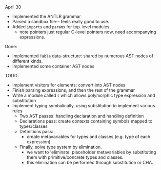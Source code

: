 April 30

- Implemented the ANTLR grammar
- Parsed a sandbox file-- feels really good to use.
- Added `imports` and `params` for top-level modules.
  - note pointers just regular C-level pointers now, need accompanying expressions.

Done:
- Implemented `Table` data-structure: shared by numerous AST nodes of different kinds.
- Implemented some container AST nodes

TODO:
- Implement visitors for elements: convert into AST nodes
- Finish parsing expressions, and then the rest of the grammar
- Write a module called `t` which allows polymorphic type expression and substitution
- Implement typing symbolically, using substitution to implement various rules
  - Two AST passes: handling declaration and handling definition
  - Declarations pass: create contexts containing symbols mapped to types/classes
  - Definitions pass: 
    - create metavariables for types and classes (e.g. type of each expression)
  - Finally, solve type system by elimination.
    - we want to 'eliminate' placeholder metavariables by substituting them with 
      primitive/concrete types and classes.
    - this elimination can be performed through substitution or CHA.
    